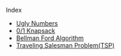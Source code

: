 Index 

- [Ugly Numbers](Ugly_Number.md)
- [0/1 Knapsack](DP_Knapsack.md)
- [Bellman Ford Algorithm](BellmanFordAlgorithm.md)
- [Traveling Salesman Problem(TSP)](TSP.md)

